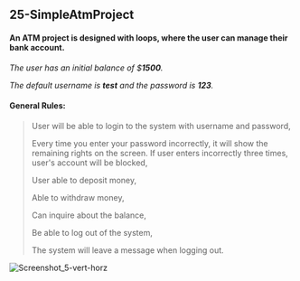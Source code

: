 ## 25-SimpleAtmProject

#### An ATM project is designed with loops, where the user can manage their bank account. 

*The user has an initial balance of $**1500**.*

*The default username is **test** and the password is **123**.* 

#### General Rules:

> User will be able to login to the system with username and password,
> 
> Every time you enter your password incorrectly, it will show the remaining rights on the screen. If user enters incorrectly three times, user's account will be blocked,
> 
> User able to deposit money,
> 
> Able to withdraw money,
> 
> Can inquire about the balance,
> 
> Be able to log out of the system,
> 
> The system will leave a message when logging out. 

![Screenshot_5-vert-horz](https://user-images.githubusercontent.com/57245919/130134194-762f99d1-800d-4d46-b7fc-1395e773d516.jpg)
